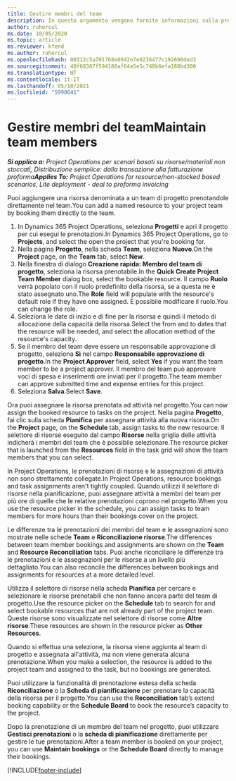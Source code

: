 ```yaml
---
title: Gestire membri del team
description: In questo argomento vengono fornite informazioni sulla prenotazione di risorse denominate per team di progetto e sull'assegnazione delle risorse ad attività.
author: ruhercul
ms.date: 10/05/2020
ms.topic: article
ms.reviewer: kfend
ms.author: ruhercul
ms.openlocfilehash: 00312c5a701768e0042e7e0236477c192690ded3
ms.sourcegitcommit: 40f68387f594180af64a5e5c748b6efa188bd300
ms.translationtype: HT
ms.contentlocale: it-IT
ms.lasthandoff: 05/10/2021
ms.locfileid: "5998641"
---
```

# <a name="maintain-team-members"></a><span data-ttu-id="ef488-103">Gestire membri del team</span><span class="sxs-lookup"><span data-stu-id="ef488-103">Maintain team members</span></span>

<span data-ttu-id="ef488-104">_**Si applica a:** Project Operations per scenari basati su risorse/materiali non stoccati, Distribuzione semplice: dalla transazione alla fatturazione proforma_</span><span class="sxs-lookup"><span data-stu-id="ef488-104">_**Applies To:** Project Operations for resource/non-stocked based scenarios, Lite deployment - deal to proforma invoicing_</span></span>

<span data-ttu-id="ef488-105">Puoi aggiungere una risorsa denominata a un team di progetto prenotandole direttamente nel team.</span><span class="sxs-lookup"><span data-stu-id="ef488-105">You can add a named resource to your project team by booking them directly to the team.</span></span>

1. <span data-ttu-id="ef488-106">In Dynamics 365 Project Operations, seleziona **Progetti** e apri il progetto per cui esegui le prenotazioni.</span><span class="sxs-lookup"><span data-stu-id="ef488-106">In Dynamics 365 Project Operations, go to **Projects**, and select the open the project that you're booking for.</span></span>
2. <span data-ttu-id="ef488-107">Nella pagina **Progetto**, nella scheda **Team**, seleziona **Nuovo**.</span><span class="sxs-lookup"><span data-stu-id="ef488-107">On the **Project** page, on the **Team** tab, select **New**.</span></span> 
3. <span data-ttu-id="ef488-108">Nella finestra di dialogo **Creazione rapida: Membro del team di progetto**, seleziona la risorsa prenotabile.</span><span class="sxs-lookup"><span data-stu-id="ef488-108">In the **Quick Create Project Team Member** dialog box, select the bookable resource.</span></span> <span data-ttu-id="ef488-109">Il campo **Ruolo** verrà popolato con il ruolo predefinito della risorsa, se a questa ne è stato assegnato uno.</span><span class="sxs-lookup"><span data-stu-id="ef488-109">The **Role** field will populate with the resource's default role if they have one assigned.</span></span> <span data-ttu-id="ef488-110">È possibile modificare il ruolo.</span><span class="sxs-lookup"><span data-stu-id="ef488-110">You can change the role.</span></span> 
4. <span data-ttu-id="ef488-111">Seleziona le date di inizio e di fine per la risorsa e quindi il metodo di allocazione della capacità della risorsa.</span><span class="sxs-lookup"><span data-stu-id="ef488-111">Select the from and to dates that the resource will be needed, and select the allocation method of the resource's capacity.</span></span> 
5. <span data-ttu-id="ef488-112">Se il membro del team deve essere un responsabile approvazione di progetto, seleziona **Sì** nel campo **Responsabile approvazione di progetto**.</span><span class="sxs-lookup"><span data-stu-id="ef488-112">In the **Project Approver** field, select **Yes** if you want the team member to be a project approver.</span></span> <span data-ttu-id="ef488-113">Il membro del team può approvare voci di spesa e inserimenti ore inviati per il progetto.</span><span class="sxs-lookup"><span data-stu-id="ef488-113">The team member can approve submitted time and expense entries for this project.</span></span> 
6. <span data-ttu-id="ef488-114">Seleziona **Salva**.</span><span class="sxs-lookup"><span data-stu-id="ef488-114">Select **Save**.</span></span>

<span data-ttu-id="ef488-115">Ora puoi assegnare la risorsa prenotata ad attività nel progetto.</span><span class="sxs-lookup"><span data-stu-id="ef488-115">You can now assign the booked resource to tasks on the project.</span></span> <span data-ttu-id="ef488-116">Nella pagina **Progetto**, fai clic sulla scheda **Pianifica** per assegnare attività alla nuova risorsa.</span><span class="sxs-lookup"><span data-stu-id="ef488-116">On the **Project** page, on the **Schedule** tab, assign tasks to the new resource.</span></span> <span data-ttu-id="ef488-117">Il selettore di risorse eseguito dal campo **Risorse** nella griglia delle attività indicherà i membri del team che è possibile selezionare.</span><span class="sxs-lookup"><span data-stu-id="ef488-117">The resource picker that is launched from the **Resources** field in the task grid will show the team members that you can select.</span></span>


<span data-ttu-id="ef488-118">In Project Operations, le prenotazioni di risorse e le assegnazioni di attività non sono strettamente collegate.</span><span class="sxs-lookup"><span data-stu-id="ef488-118">In Project Operations, resource bookings and task assignments aren't tightly coupled.</span></span> <span data-ttu-id="ef488-119">Quando utilizzi il selettore di risorse nella pianificazione, puoi assegnare attività a membri del team per più ore di quelle che le relative prenotazioni coprono nel progetto.</span><span class="sxs-lookup"><span data-stu-id="ef488-119">When you use the resource picker in the schedule, you can assign tasks to team members for more hours than their bookings cover on the project.</span></span>

<span data-ttu-id="ef488-120">Le differenze tra le prenotazioni dei membri del team e le assegnazioni sono mostrate nelle schede **Team** e **Riconciliazione risorse**.</span><span class="sxs-lookup"><span data-stu-id="ef488-120">The differences between team member bookings and assignments are shown on the **Team** and **Resource Reconciliation** tabs.</span></span> <span data-ttu-id="ef488-121">Puoi anche riconciliare le differenze tra le prenotazioni e le assegnazioni per le risorse a un livello più dettagliato.</span><span class="sxs-lookup"><span data-stu-id="ef488-121">You can also reconcile the differences between bookings and assignments for resources at a more detailed level.</span></span>

<span data-ttu-id="ef488-122">Utilizza il selettore di risorse nella scheda **Pianifica** per cercare e selezionare le risorse prenotabili che non fanno ancora parte del team di progetto.</span><span class="sxs-lookup"><span data-stu-id="ef488-122">Use the resource picker on the **Schedule** tab to search for and select bookable resources that are not already part of the project team.</span></span> <span data-ttu-id="ef488-123">Queste risorse sono visualizzate nel selettore di risorse come **Altre risorse**.</span><span class="sxs-lookup"><span data-stu-id="ef488-123">These resources are shown in the resource picker as **Other Resources**.</span></span>

<span data-ttu-id="ef488-124">Quando si effettua una selezione, la risorsa viene aggiunta al team di progetto e assegnata all'attività, ma non viene generata alcuna prenotazione.</span><span class="sxs-lookup"><span data-stu-id="ef488-124">When you make a selection, the resource is added to the project team and assigned to the task, but no bookings are generated.</span></span>

<span data-ttu-id="ef488-125">Puoi utilizzare la funzionalità di prenotazione estesa della scheda **Riconciliazione** o la **Scheda di pianificazione** per prenotare la capacità della risorsa per il progetto.</span><span class="sxs-lookup"><span data-stu-id="ef488-125">You can use the **Reconciliation** tab’s extend booking capability or the **Schedule Board** to book the resource’s capacity to the project.</span></span>

<span data-ttu-id="ef488-126">Dopo la prenotazione di un membro del team nel progetto, puoi utilizzare **Gestisci prenotazioni** o la **scheda di pianificazione** direttamente per gestire le tue prenotazioni.</span><span class="sxs-lookup"><span data-stu-id="ef488-126">After a team member is booked on your project, you can use **Maintain bookings** or the **Schedule Board** directly to manage their bookings.</span></span>


[!INCLUDE[footer-include](../includes/footer-banner.md)]